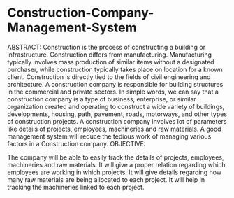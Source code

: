 # Construction-Company-Management-System
ABSTRACT: Construction is the process of constructing a building or
infrastructure. Construction differs from manufacturing. Manufacturing
typically involves mass production of similar items without a designated
purchaser, while construction typically takes place on location for a known
client. Construction is directly tied to the fields of civil engineering and
architecture. A construction company is responsible for building structures in
the commercial and private sectors. In simple words, we can say that a
construction company is a type of business, enterprise, or similar organization
created and operating to construct a wide variety of buildings, developments,
housing, path, pavement, roads, motorways, and other types of construction
projects. A construction company involves lot of parameters like details of
projects, employees, machineries and raw materials. A good management
system will reduce the tedious work of managing various factors in a
Construction company.
OBJECTIVE:

The company will be able to easily track the details of projects, employees,
machineries and raw materials.
It will give a proper relation regarding which employees are working in which
projects.
It will give details regarding how many raw materials are being allocated to
each project.
It will help in tracking the machineries linked to each project.
